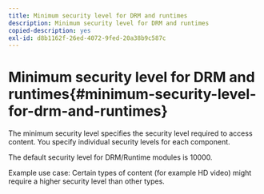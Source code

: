 ```yaml
---
title: Minimum security level for DRM and runtimes
description: Minimum security level for DRM and runtimes
copied-description: yes
exl-id: d8b1162f-26ed-4072-9fed-20a38b9c587c
---
```

# Minimum security level for DRM and runtimes{#minimum-security-level-for-drm-and-runtimes}

The minimum security level specifies the security level required to access content. You specify individual security levels for each component.

The default security level for DRM/Runtime modules is 10000.

Example use case: Certain types of content (for example HD video) might require a higher security level than other types.
